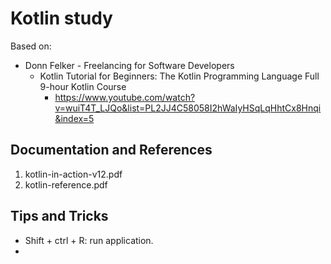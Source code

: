 # Kotlin study

Based on:
- Donn Felker - Freelancing for Software Developers
  - Kotlin Tutorial for Beginners: The Kotlin Programming Language Full 9-hour Kotlin Course
    - https://www.youtube.com/watch?v=wuiT4T_LJQo&list=PL2JJ4C58058I2hWaIyHSqLqHhtCx8Hnqi&index=5

## Documentation and References

1. kotlin-in-action-v12.pdf
2. kotlin-reference.pdf

## Tips and Tricks

- Shift + ctrl + R: run application.
- 
